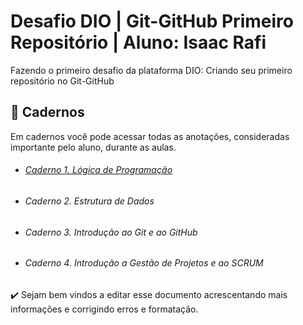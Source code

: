 # Desafio DIO | Git-GitHub Primeiro Repositório | Aluno: Isaac Rafi
Fazendo o primeiro desafio da plataforma DIO:  Criando seu primeiro repositório no Git-GitHub

## :notebook_with_decorative_cover: Cadernos
Em cadernos você pode acessar todas as anotações, consideradas importante pelo aluno, durante as aulas.



- ###### [Caderno 1. Lógica de Programação](<https://github.com/Isaac-Rafi/dio-desafio-github-primeiro-repositorio/blob/main/cadernos/C.1.%20INTRODU%C3%87%C3%83O%20%C3%80%20L%C3%93GICA%20DE%20PROGRAMA%C3%87%C3%83O.md>)

- ###### Caderno 2. Estrutura de Dados

- ###### Caderno 3. Introdução ao Git e ao GitHub

- ###### Caderno 4. Introdução a Gestão de Projetos e ao SCRUM



:heavy_check_mark: Sejam bem vindos a editar esse documento acrescentando mais informações e corrigindo erros e formatação.

